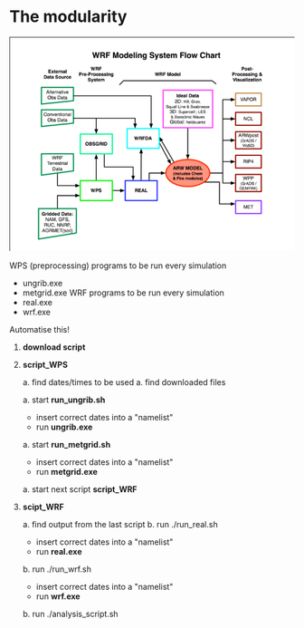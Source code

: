 # The modularity


![image](img/WRF-flowchart.png)

WPS (preprocessing) programs to be run every simulation
- ungrib.exe
- metgrid.exe
WRF programs to be run every simulation
- real.exe
- wrf.exe

Automatise this!
1. **download script**
2. **script_WPS**

   a. find dates/times to be used
   a. find downloaded files

   a. start **run_ungrib.sh**
      - insert correct dates into a "namelist"
      - run **ungrib.exe**
      
   a. start **run_metgrid.sh**
      - insert correct dates into a "namelist"
      - run **metgrid.exe**

   a. start next script **script_WRF**
   
4. **scipt_WRF**

   a. find output from the last script
   b. run ./run_real.sh
      - insert correct dates into a "namelist"
      - run **real.exe**

   b. run ./run_wrf.sh
      - insert correct dates into a "namelist"
      - run **wrf.exe**

   b. run ./analysis_script.sh
     

```plantuml



```
